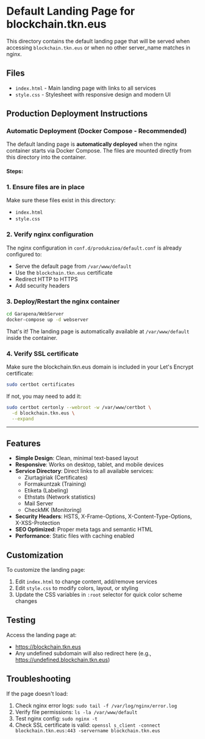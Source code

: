 # Default Landing Page for blockchain.tkn.eus

This directory contains the default landing page that will be served when accessing `blockchain.tkn.eus` or when no other server_name matches in nginx.

## Files

- `index.html` - Main landing page with links to all services
- `style.css` - Stylesheet with responsive design and modern UI

## Production Deployment Instructions

### Automatic Deployment (Docker Compose - Recommended)

The default landing page is **automatically deployed** when the nginx container starts via Docker Compose. The files are mounted directly from this directory into the container.

#### Steps:

### 1. Ensure files are in place

Make sure these files exist in this directory:
- `index.html`
- `style.css`

### 2. Verify nginx configuration

The nginx configuration in `conf.d/produkzioa/default.conf` is already configured to:
- Serve the default page from `/var/www/default`
- Use the `blockchain.tkn.eus` certificate
- Redirect HTTP to HTTPS
- Add security headers

### 3. Deploy/Restart the nginx container

```bash
cd Garapena/WebServer
docker-compose up -d webserver
```

That's it! The landing page is automatically available at `/var/www/default` inside the container.

### 4. Verify SSL certificate

Make sure the blockchain.tkn.eus domain is included in your Let's Encrypt certificate:

```bash
sudo certbot certificates
```

If not, you may need to add it:

```bash
sudo certbot certonly --webroot -w /var/www/certbot \
  -d blockchain.tkn.eus \
  --expand
```

---

## Features

- **Simple Design**: Clean, minimal text-based layout
- **Responsive**: Works on desktop, tablet, and mobile devices
- **Service Directory**: Direct links to all available services:
  - Ziurtagiriak (Certificates)
  - Formakuntzak (Training)
  - Etiketa (Labeling)
  - Ethstats (Network statistics)
  - Mail Server
  - CheckMK (Monitoring)
- **Security Headers**: HSTS, X-Frame-Options, X-Content-Type-Options, X-XSS-Protection
- **SEO Optimized**: Proper meta tags and semantic HTML
- **Performance**: Static files with caching enabled

## Customization

To customize the landing page:

1. Edit `index.html` to change content, add/remove services
2. Edit `style.css` to modify colors, layout, or styling
3. Update the CSS variables in `:root` selector for quick color scheme changes

## Testing

Access the landing page at:
- https://blockchain.tkn.eus
- Any undefined subdomain will also redirect here (e.g., https://undefined.blockchain.tkn.eus)

## Troubleshooting

If the page doesn't load:

1. Check nginx error logs: `sudo tail -f /var/log/nginx/error.log`
2. Verify file permissions: `ls -la /var/www/default`
3. Test nginx config: `sudo nginx -t`
4. Check SSL certificate is valid: `openssl s_client -connect blockchain.tkn.eus:443 -servername blockchain.tkn.eus`

